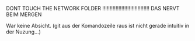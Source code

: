 DONT TOUCH THE NETWORK FOLDER !!!!!!!!!!!!!!!!!!!!!!!!!!!!!!!!
DAS NERVT BEIM MERGEN

War keine Absicht. (git aus der Komandozeile raus ist nicht gerade intuitiv in der Nuzung...)